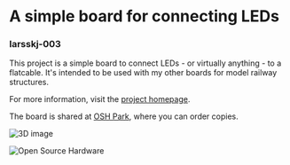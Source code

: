 A simple board for connecting LEDs
==================================

### larsskj-003

This project is a simple board to connect LEDs - or virtually anything - to a flatcable. It's intended to be used with my other boards for model railway structures.

For more information, visit the [project homepage](https://larsskj.org/projects/larsskj-003).

The board is shared at [OSH Park](https://oshpark.com/shared_projects/a2K9Nmxu), where you can order copies.

![3D image](larsskj-003.3d.png)

![Open Source Hardware](https://i2.wp.com/www.oshwa.org/wp-content/uploads/2014/03/oshw-logo-100-px.png)
